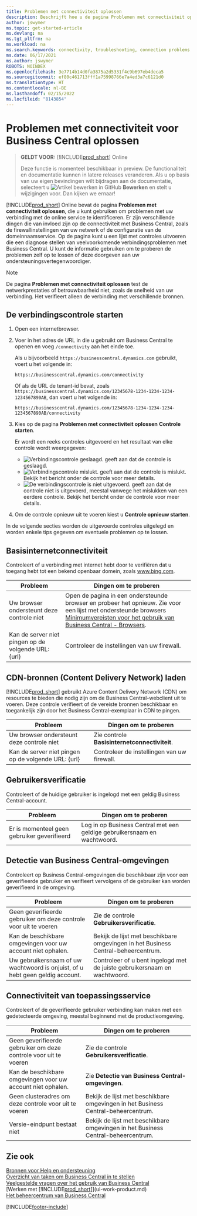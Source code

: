 ```yaml
---
title: Problemen met connectiviteit oplossen
description: Beschrijft hoe u de pagina Problemen met connectiviteit oplossen kunt gebruiken om problemen met verbinding met Business Central online te identificeren en op te lossen.
author: jswymer
ms.topic: get-started-article
ms.devlang: na
ms.tgt_pltfrm: na
ms.workload: na
ms.search.keywords: connectivity, troubleshooting, connection problems
ms.date: 06/17/2021
ms.author: jswymer
ROBOTS: NOINDEX
ms.openlocfilehash: 3e7714b14d0fa3875a2d5331f4c9b697eb4deca5
ms.sourcegitcommit: ef80c461713fff1a75998766e7a4ed3a7c6121d0
ms.translationtype: HT
ms.contentlocale: nl-BE
ms.lasthandoff: 02/15/2022
ms.locfileid: "8143854"
---
```

# <a name="troubleshoot-connectivity-for-business-central"></a>Problemen met connectiviteit voor Business Central oplossen

> **GELDT VOOR:** [!INCLUDE[prod_short](includes/prod_short.md)] Online
>
> Deze functie is momenteel beschikbaar in preview. De functionaliteit en documentatie kunnen in latere releases veranderen. Als u op basis van uw eigen bevindingen wilt bijdragen aan de documentatie, selecteert u ![Artikel bewerken in GitHub](media/github-edit-pencil.png) **Bewerken** en stelt u wijzigingen voor. Dan kijken we ernaar!

[!INCLUDE[prod_short](includes/prod_short.md)] Online bevat de pagina **Problemen met connectiviteit oplossen**, die u kunt gebruiken om problemen met uw verbinding met de online service te identificeren. Er zijn verschillende dingen die van invloed zijn op de connectiviteit met Business Central, zoals de firewallinstellingen van uw netwerk of de configuratie van de domeinnaamservice. Op de pagina kunt u een lijst met controles uitvoeren die een diagnose stellen van veelvoorkomende verbindingsproblemen met Business Central. U kunt de informatie gebruiken om te proberen de problemen zelf op te lossen of deze doorgeven aan uw ondersteuningsvertegenwoordiger.

> [!NOTE]
> De pagina **Problemen met connectiviteit oplossen** test de netwerkprestaties of betrouwbaarheid niet, zoals de snelheid van uw verbinding. Het verifieert alleen de verbinding met verschillende bronnen.

## <a name="start-the-connectivity-check"></a>De verbindingscontrole starten 

1. Open een internetbrowser.
2. Voer in het adres de URL in die u gebruikt om Business Central te openen en voeg `/connectivity` aan het einde toe. 

    Als u bijvoorbeeld `https://businesscentral.dynamics.com` gebruikt, voert u het volgende in:

    ```http
    https://businesscentral.dynamics.com/connectivity
    ```

    Of als de URL de tenant-id bevat, zoals `https://businesscentral.dynamics.com/12345678-1234-1234-1234-1234567890AB`, dan voert u het volgende in:

    ```http
    https://businesscentral.dynamics.com/12345678-1234-1234-1234-1234567890AB/connectivity
    ```
 
3. Kies op de pagina **Problemen met connectiviteit oplossen** **Controle starten**.

    Er wordt een reeks controles uitgevoerd en het resultaat van elke controle wordt weergegeven:

    - ![Verbindingscontrole geslaagd.](media/connectivity-check.png) geeft aan dat de controle is geslaagd.
    - ![Verbindingscontrole mislukt.](media/connectivity-failed.png) geeft aan dat de controle is mislukt. Bekijk het bericht onder de controle voor meer details.
    - ![De verbindingscontrole is niet uitgevoerd.](media/connectivity-blocked.png) geeft aan dat de controle niet is uitgevoerd, meestal vanwege het mislukken van een eerdere controle. Bekijk het bericht onder de controle voor meer details.

4. Om de controle opnieuw uit te voeren kiest u **Controle opnieuw starten**.

In de volgende secties worden de uitgevoerde controles uitgelegd en worden enkele tips gegeven om eventuele problemen op te lossen.

## <a name="basic-internet-connectivity"></a>Basisinternetconnectiviteit

Controleert of u verbinding met internet hebt door te verifiëren dat u toegang hebt tot een bekend openbaar domein, zoals www.bing.com.

|Probleem|Dingen om te proberen|
|-------|-------------|
|Uw browser ondersteunt deze controle niet|Open de pagina in een ondersteunde browser en probeer het opnieuw. Zie voor een lijst met ondersteunde browsers [Minimumvereisten voor het gebruik van Business Central - Browsers](product-requirements.md#browsers).|
|Kan de server niet pingen op de volgende URL: {url}|Controleer de instellingen van uw firewall.|

## <a name="cdn-content-delivery-network-resources-loading"></a>CDN-bronnen (Content Delivery Network) laden

[!INCLUDE[prod_short](includes/prod_short.md)] gebruikt Azure Content Delivery Network (CDN) om resources te bieden die nodig zijn om de Business Central-webclient uit te voeren. Deze controle verifieert of de vereiste bronnen beschikbaar en toegankelijk zijn door het Business Central-exemplaar in CDN te pingen.

|Probleem|Dingen om te proberen|
|-------|-------------|
|Uw browser ondersteunt deze controle niet|Zie controle **Basisinternetconnectiviteit**.|
|Kan de server niet pingen op de volgende URL: {url}|Controleer de instellingen van uw firewall.|

## <a name="user-authentication"></a>Gebruikersverificatie

Controleert of de huidige gebruiker is ingelogd met een geldig Business Central-account.

|Probleem|Dingen om te proberen|
|-------|-------------|
|Er is momenteel geen gebruiker geverifieerd|Log in op Business Central met een geldige gebruikersnaam en wachtwoord.|

## <a name="business-central-environments-discovery"></a>Detectie van Business Central-omgevingen

Controleert op Business Central-omgevingen die beschikbaar zijn voor een geverifieerde gebruiker en verifieert vervolgens of de gebruiker kan worden geverifieerd in de omgeving.
<!-- example: Your user name or password is incorrect, or you do not have a valid account.. Request duration: 332 milliseconds)-->

|Probleem|Dingen om te proberen|
|-------|-------------|
|Geen geverifieerde gebruiker om deze controle voor uit te voeren|Zie de controle **Gebruikersverificatie**.|
|Kan de beschikbare omgevingen voor uw account niet ophalen.|Bekijk de lijst met beschikbare omgevingen in het Business Central-beheercentrum.|
|Uw gebruikersnaam of uw wachtwoord is onjuist, of u hebt geen geldig account.| Controleer of u bent ingelogd met de juiste gebruikersnaam en wachtwoord.|

## <a name="application-service-connectivity"></a>Connectiviteit van toepassingsservice

Controleert of de geverifieerde gebruiker verbinding kan maken met een gedetecteerde omgeving, meestal beginnend met de productieomgeving.

|Probleem|Dingen om te proberen|
|-------|-------------|
|Geen geverifieerde gebruiker om deze controle voor uit te voeren|Zie de controle **Gebruikersverificatie**.|
|Kan de beschikbare omgevingen voor uw account niet ophalen.|Zie **Detectie van Business Central-omgevingen**.|
|Geen clusteradres om deze controle voor uit te voeren|Bekijk de lijst met beschikbare omgevingen in het Business Central-beheercentrum.|
|Versie-eindpunt bestaat niet|Bekijk de lijst met beschikbare omgevingen in het Business Central-beheercentrum.|

## <a name="see-also"></a>Zie ook

[Bronnen voor Help en ondersteuning](product-help-and-support.md)  
[Overzicht van taken om Business Central in te stellen](setup.md)  
[Veelgestelde vragen over het gebruik van Business Central](across-faq.yml)  
[Werken met [!INCLUDE[prod_short](includes/prod_short.md)]](ui-work-product.md)  
[Het beheercentrum van Business Central](/dynamics365/business-central/dev-itpro/administration/tenant-admin-center)

[!INCLUDE[footer-include](includes/footer-banner.md)]
